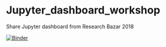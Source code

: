# Jupyter_dashboard_workshop
Share Jupyter dashboard from Research Bazar 2018

[![Binder](https://mybinder.org/badge.svg)](https://mybinder.org/v2/gh/kjetilbakke/Jupyter_dashboard_workshop/master)
